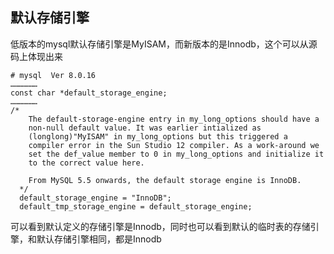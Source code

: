 ## 默认存储引擎

低版本的mysql默认存储引擎是MyISAM，而新版本的是Innodb，这个可以从源码上体现出来

```
# mysql  Ver 8.0.16 
………………
const char *default_storage_engine;
………………
/*
    The default-storage-engine entry in my_long_options should have a
    non-null default value. It was earlier intialized as
    (longlong)"MyISAM" in my_long_options but this triggered a
    compiler error in the Sun Studio 12 compiler. As a work-around we
    set the def_value member to 0 in my_long_options and initialize it
    to the correct value here.

    From MySQL 5.5 onwards, the default storage engine is InnoDB.
  */
  default_storage_engine = "InnoDB";
  default_tmp_storage_engine = default_storage_engine;

```

可以看到默认定义的存储引擎是Innodb，同时也可以看到默认的临时表的存储引擎，和默认存储引擎相同，都是Innodb